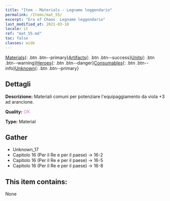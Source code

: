 ```yaml
---
title: "Item - Materials - Legname leggendario"
permalink: /Items/mat_55/
excerpt: "Era of Chaos  Legname leggendario"
last_modified_at: 2021-03-18
locale: it
ref: "mat_55.md"
toc: false
classes: wide
---
```

 [Materials](/it/Items/){: .btn .btn--primary}[Artifacts](/it/Items/Artifacts/){: .btn .btn--success}[Units](/it/Items/Units/){: .btn .btn--warning}[Heroes](/it/Items/Heroes/){: .btn .btn--danger}[Consumables](/it/Items/Consumables/){: .btn .btn--info}[Unknown](/it/Items/Unknown/){: .btn .btn--primary}

## Dettagli
 **Descrizione:** Materiali comuni per potenziare l'equipaggiamento da viola +3 ad arancione.

 **Quality:** <span style="color: #DA70D6">OK</span>

 **Type:** Material

## Gather

*    Unknown_17 
*    Capitolo 16 (Per il Re e per il paese) -> 16-2 
*    Capitolo 16 (Per il Re e per il paese) -> 16-5 
*    Capitolo 16 (Per il Re e per il paese) -> 16-8 

## This item contains:

  None

